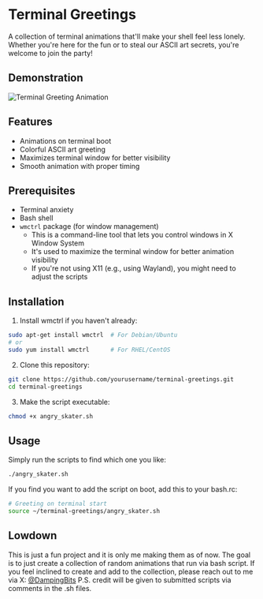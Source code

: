 <script src="https://asciinema.org/a/wlyxkEShK7FdaMgxuhvma6h0f.js" id="asciicast-wlyxkEShK7FdaMgxuhvma6h0f" async="true"></script>

# Terminal Greetings

A collection of terminal animations that'll make your shell feel less lonely. Whether you're here for the fun or to steal our ASCII art secrets, you're welcome to join the party!

## Demonstration

![Terminal Greeting Animation](demo.gif)

## Features

- Animations on terminal boot
- Colorful ASCII art greeting
- Maximizes terminal window for better visibility
- Smooth animation with proper timing

## Prerequisites

- Terminal anxiety
- Bash shell
- `wmctrl` package (for window management)
  - This is a command-line tool that lets you control windows in X Window System
  - It's used to maximize the terminal window for better animation visibility
  - If you're not using X11 (e.g., using Wayland), you might need to adjust the scripts

## Installation

1. Install wmctrl if you haven't already:
```bash
sudo apt-get install wmctrl  # For Debian/Ubuntu
# or
sudo yum install wmctrl      # For RHEL/CentOS
```

2. Clone this repository:
```bash
git clone https://github.com/yourusername/terminal-greetings.git
cd terminal-greetings
```

3. Make the script executable:
```bash
chmod +x angry_skater.sh
```

## Usage

Simply run the scripts to find which one you like:
```bash
./angry_skater.sh
```

If you find you want to add the script on boot, add this to your bash.rc:
```bash
# Greeting on terminal start
source ~/terminal-greetings/angry_skater.sh
```

## Lowdown
This is just a fun project and it is only me making them as of now. The goal is to just create a collection of random animations that run via bash script. If you feel inclined to create and add to the collection, please reach out to me via X: [@DampingBits](https://x.com/DampingBits) P.S. credit will be given to submitted scripts via comments in the .sh files.